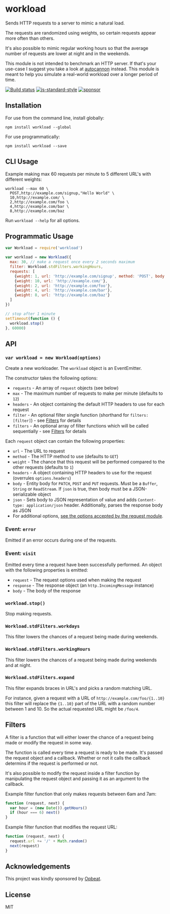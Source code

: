 # workload

Sends HTTP requests to a server to mimic a natural load.

The requests are randomized using weights, so certain requests appear
more often than others.

It's also possible to mimic regular working hours so that the average
number of requests are lower at night and in the weekends.

This module is not intended to benchmark an HTTP server. If that's your
use-case I suggest you take a look at
[autocannon](https://github.com/mcollina/autocannon) instead. This
module is meant to help you simulate a real-world workload over a longer
period of time.

[![Build status](https://travis-ci.org/watson/workload.svg?branch=master)](https://travis-ci.org/watson/workload)
[![js-standard-style](https://img.shields.io/badge/code%20style-standard-brightgreen.svg?style=flat)](https://github.com/feross/standard)
[![sponsor](https://img.shields.io/badge/sponsored%20by-Opbeat-3360A3.svg)](https://opbeat.com)

## Installation

For use from the command line, install globally:

```
npm install workload --global
```

For use programmatically:

```
npm install workload --save
```

## CLI Usage

Example making max 60 requests per minute to 5 different URL's with
different weights:

```
workload --max 60 \
  POST,http://example.com/signup,"Hello World" \
  10,http://example.com/ \
  2,http://example.com/foo \
  4,http://example.com/bar \
  8,http://example.com/baz
```

Run `workload --help` for all options.

## Programmatic Usage

```js
var Workload = require('workload')

var workload = new Workload({
  max: 30, // make a request once every 2 seconds maximum
  filter: Workload.stdFilters.workingHours,
  requests: [
    {weight: 1, url: 'http://example.com/signup', method: 'POST', body: '...'},
    {weight: 10, url: 'http://example.com/'},
    {weight: 2, url: 'http://example.com/foo'},
    {weight: 4, url: 'http://example.com/bar'},
    {weight: 8, url: 'http://example.com/baz'}
  ]
})

// stop after 1 minute
setTimeout(function () {
  workload.stop()
}, 60000)
```

## API

### `var workload = new Workload(options)`

Create a new workloader. The `workload` object is an EventEmitter.

The constructor takes the following options:

- `requests` - An array of `request` objects (see below)
- `max` - The maximum number of requests to make per minute (defaults to
  `12`)
- `headers` - An object containing the default HTTP headers to use for
  each request
- `filter` - An optional filter single function (shorthand for `filters:
  [filter]`) - see [Filters](#filters) for details
- `filters` - An optional array of filter functions which will be called
  sequentially - see [Filters](#filters) for details

Each `request` object can contain the following properties:

- `url` - The URL to request
- `method` - The HTTP method to use (defaults to `GET`)
- `weight` - The chance that this request will be performed compared to
  the other requests (defaults to `1`)
- `headers` - A object containing HTTP headers to use for the request
  (overrules `options.headers`)
- `body` - Entity body for `PATCH`, `POST` and `PUT` requests. Must be a
  `Buffer`, `String` or `ReadStream`. If `json` is true, then body must
  be a JSON-serializable object
- `json` - Sets body to JSON representation of value and adds
  `Content-type: application/json` header. Additionally, parses the
  response body as JSON
- For additional options, [see the options accepted by the request
  module](https://github.com/request/request#requestoptions-callback).

### Event: `error`

Emitted if an error occurs during one of the requests.

### Event: `visit`

Emitted every time a request have been successfully performed. An object
with the following properties is emitted:

- `request` - The request options used when making the request
- `response` - The response object (an `http.IncomingMessage` instance)
- `body` - The body of the response

### `workload.stop()`

Stop making requests.

### `Workload.stdFilters.workdays`

This filter lowers the chances of a request being made during weekends.

### `Workload.stdFilters.workingHours`

This filter lowers the chances of a request being made during weekends
and at night.

### `Workload.stdFilters.expand`

This filter expands braces in URL's and picks a random matching URL.

For instance, given a request with a URL of
`http://example.com/foo/{1..10}` this filter will replace the `{1..10}`
part of the URL with a random number between 1 and 10. So the actual
requested URL might be `/foo/4`.

## Filters

A filter is a function that will either lower the chance of a request
being made or modify the request in some way.

The function is called every time a request is ready to be made. It's
passed the request object and a callback. Whether or not it calls the
callback determins if the request is performed or not.

It's also possible to modify the request inside a filter function by
manipulating the request object and passing it as an argument to the
callback.

Example filter function that only makes requests between 6am and 7am:

```js
function (request, next) {
  var hour = (new Date()).getHours()
  if (hour === 6) next()
}
```

Example filter function that modifies the request URL:

```js
function (request, next) {
  request.url += '/' + Math.random()
  next(request)
}
```

## Acknowledgements

This project was kindly sponsored by [Opbeat](https://opbeat.com).

## License

MIT
